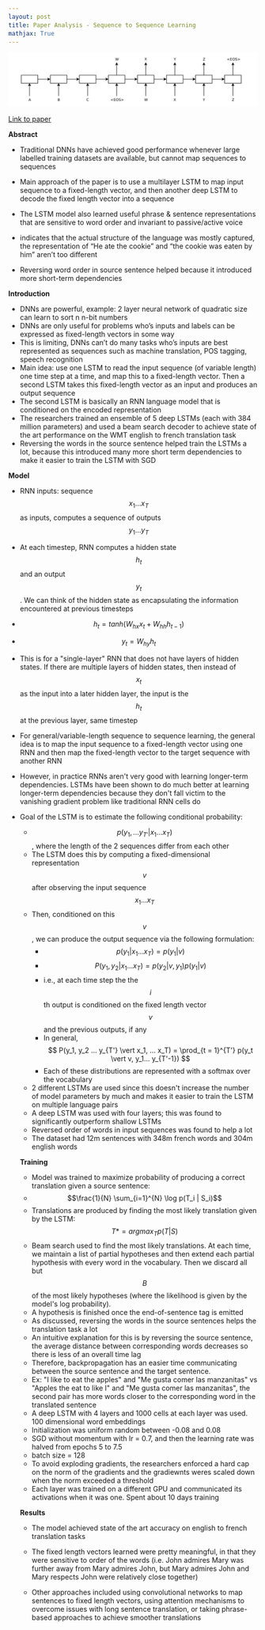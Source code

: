 ```yaml
---
layout: post
title: Paper Analysis - Sequence to Sequence Learning
mathjax: True
---
```

![seq2seq](https://raw.githubusercontent.com/rohan-varma/rohan-blog/gh-pages/images/seq2seq.png)

[Link to paper](https://arxiv.org/pdf/1409.3215.pdf)

**Abstract**

- Traditional DNNs have achieved good performance whenever large labelled training datasets are available, but cannot map sequences to sequences

- Main approach of the paper is to use a multilayer LSTM to map input sequence to a fixed-length vector, and then another deep LSTM to decode the fixed length vector into a sequence

- The LSTM model also learned useful phrase & sentence representations that are sensitive to word order and invariant to passive/active voice

- indicates that the actual structure of the language was mostly captured, the representation of “He ate the cookie” and “the cookie was eaten by him” aren’t too different

- Reversing word order in source sentence helped because it introduced more short-term dependencies

**Introduction**

- DNNs are powerful, example: 2 layer neural network of quadratic size can learn to sort n n-bit numbers
- DNNs are only useful for problems who’s inputs and labels can be expressed as fixed-length vectors in some way
- This is limiting, DNNs can’t do many tasks who’s inputs are best represented as sequences such as machine translation, POS tagging, speech recognition
- Main idea: use one LSTM to read the input sequence (of variable length) one time step at a time, and map this to a fixed-length vector. Then a second LSTM takes this fixed-length vector as an input and produces an output sequence
- The second LSTM is basically an RNN language model that is conditioned on the encoded representation
- The researchers trained an ensemble of 5 deep LSTMs (each with 384 million parameters) and used a beam search decoder to achieve state of the art performance on the WMT english to french translation task
- Reversing the words in the source sentence helped train the LSTMs a lot, because this introduced many more short term dependencies to make it easier to train the LSTM with SGD

**Model**

- RNN inputs: sequence $$x_1 … x_T$$ as inputs, computes a sequence of outputs $$y_1 … y_T$$

- At each timestep, RNN computes a hidden state $$h_t$$ and an output $$y_t$$. We can think of the hidden state as encapsulating the information encountered at previous timesteps

- $$h_t = tanh(W_{hx}x_t + W_{hh}h_{t-1})$$

- $$y_t = W_{hy}h_t$$ 

- This is for a "single-layer" RNN that does not have layers of hidden states. If there are multiple layers of hidden states, then instead of $$x_t$$ as the input into a later hidden layer, the input is the $$h_t$$ at the previous layer, same timestep

- For general/variable-length sequence to sequence learning, the general idea is to map the input sequence to a fixed-length vector using one RNN and then map the fixed-length vector to the target sequence with another RNN

- However, in practice RNNs aren't very good with learning longer-term dependencies. LSTMs have been shown to do much better at learning longer-term dependencies because they don't fall victim to the vanishing gradient problem like traditional RNN cells do

- Goal of the LSTM is to estimate the following conditional probability: 

  - $$p(y_{1}, … y_{T'} \vert x_{1} … x_{T})$$ , where the length of the 2 sequences differ from each other
  - The LSTM does this by computing a fixed-dimensional representation $$v$$ after observing the input sequence $$x_1 … x_T$$
  - Then, conditioned on this $$v$$, we can produce the output sequence via the following formulation: 
    - $$p(y_1 | x_1 … x_T) = p(y_1 | v)$$
    - $$P(y_1, y_2 | x_1 … x_T) = p(y_2 | v, y_1) p(y_1 | v)$$
    - i.e., at each time step the the $$i$$th output is conditioned on the fixed length vector $$v$$ and the previous outputs, if any
    - In general, $$ P(y_1, y_2 … y_{T'} \vert x_1, … x_T) = \prod_{t = 1}^{T'} p(y_t \vert v, y_1… y_{T'-1}) $$
    - Each of these distributions are represented with a softmax over the vocabulary
  - 2 different LSTMs are used since this doesn't increase the number of model parameters by much and makes it easier to train the LSTM on multiple language pairs
  - A deep LSTM was used with four layers; this was found to significantly outperform shallow LSTMs
  - Reversed order of words in input sequences was found to help a lot
  - The dataset had 12m sentences with 348m french words and 304m english words

  **Training**

  - Model was trained to maximize probability of producing a correct translation given a source sentence: 
  - $$\frac{1}{N} \sum_{i=1}^{N} \log p(T_i | S_i)$$
  - Translations are produced by finding the most likely translation given by the LSTM: $$T* = argmax_T p(T \vert S)$$
  - Beam search used to find the most likely translations. At each time, we maintain a list of partial hypotheses and then extend each partial hypothesis with every word in the vocabulary. Then we discard all but $$B$$ of the most likely hypotheses (where the likelihood is given by the model's log probability).
  - A hypothesis is finished once the end-of-sentence tag <EOS> is emitted
  - As discussed, reversing the words in the source sentences helps the translation task a lot
  - An intuitive explanation for this is by reversing the source sentence, the average distance between corresponding words decreases so there is less of an overall time lag
  - Therefore, backpropagation has an easier time communicating between the source sentence and the target sentence.
  - Ex: "I like to eat the apples" and "Me gusta comer las manzanitas" vs "Apples the eat to like I" and "Me gusta comer las manzanitas", the second pair has more words closer to the corresponding word in the translated sentence
  - A deep LSTM with 4 layers and 1000 cells at each layer was used. 100 dimensional word embeddings
  - Initialization was uniform random between -0.08 and 0.08
  - SGD without momentum with lr = 0.7, and then the learning rate was halved from epochs 5 to 7.5 
  - batch size = 128
  - To avoid exploding gradients, the researchers enforced a hard cap on the norm of the gradients and the gradiewnts weres scaled down when the norm exceeded a threshold
  - Each layer was trained on a different GPU and communicated its activations when it was one. Spent about 10 days training

  **Results**

  - The model achieved state of the art accuracy on english to french translation tasks

  - The fixed length vectors learned were pretty meaningful, in that they were sensitive to order of the words (i.e. John admires Mary was further away from Mary admires John, but Mary admires John and Mary respects John were relatively close together)

  - Other approaches included using convolutional networks to map sentences to fixed length vectors, using attention mechanisms to overcome issues with long sentence translation, or taking phrase-based approaches to achieve smoother translations
